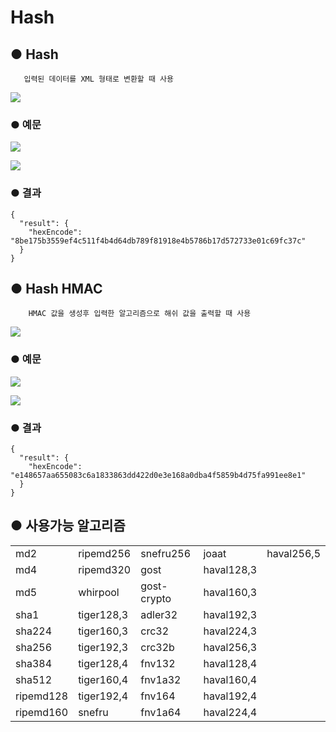 # Hash

## ● Hash

       입력된 데이터를 XML 형태로 변환할 때 사용

![](../../.gitbook/assets/image%20%2854%29.png)

### ● 예문

![](../../.gitbook/assets/image%20%28398%29.png)

![](../../.gitbook/assets/image%20%28412%29.png)

### ● 결과

```text
{
  "result": {
    "hexEncode": "8be175b3559ef4c511f4b4d64db789f81918e4b5786b17d572733e01c69fc37c"
  }
}
```

## ● Hash HMAC

        HMAC 값을 생성후 입력한 알고리즘으로 해쉬 값을 출력할 때 사용

![](../../.gitbook/assets/image%20%2870%29.png)

### ● 예문

![](../../.gitbook/assets/image%20%28407%29.png)

![](../../.gitbook/assets/image%20%28411%29.png)

### ● 결과

```text
{
  "result": {
    "hexEncode": "e148657aa655083c6a1833863dd422d0e3e168a0dba4f5859b4d75fa991ee8e1"
  }
}
```

## ● 사용가능 알고리즘

|  |  |  |  |  |
| :--- | :--- | :--- | :--- | :--- |
| md2 | ripemd256 | snefru256 | joaat | haval256,5 |
| md4 | ripemd320 | gost | haval128,3 |  |
| md5 | whirpool | gost-crypto | haval160,3 |  |
| sha1 | tiger128,3 | adler32 | haval192,3 |  |
| sha224 | tiger160,3 | crc32 | haval224,3 |  |
| sha256 | tiger192,3 | crc32b | haval256,3 |  |
| sha384 | tiger128,4 | fnv132 | haval128,4 |  |
| sha512 | tiger160,4 | fnv1a32 | haval160,4 |  |
| ripemd128 | tiger192,4 | fnv164 | haval192,4 |  |
| ripemd160 | snefru | fnv1a64 | haval224,4 |  |


